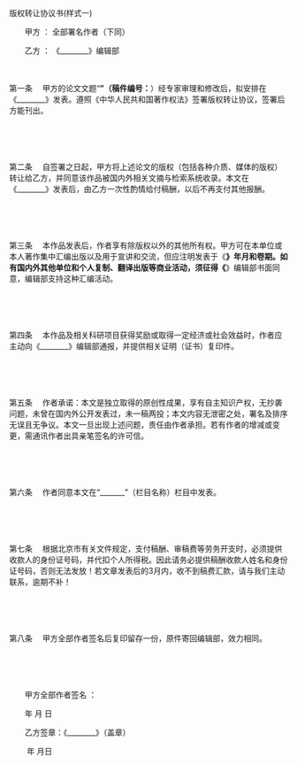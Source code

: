 



版权转让协议书(样式一)



 

　　甲方 ： 全部署名作者（下同）

　　乙方 ： 《________》编辑部

　　

第一条
　甲方的论文文题“________”（稿件编号：________）经专家审理和修改后，拟安排在《________》发表。遵照《中华人民共和国著作权法》签署版权转让协议，签署后方能刊出。

　　

　　

第二条
　自签署之日起，甲方将上述论文的版权（包括各种介质、媒体的版权）转让给乙方，并同意该作品被国内外相关文摘与检索系统收录。本文在《________》发表后，由乙方一次性酌情给付稿酬，以后不再支付其他报酬。

　　

　　

第三条
　本作品发表后，作者享有除版权以外的其他所有权。甲方可在本单位或本人著作集中汇编出版以及用于宣讲和交流，但应注明发表于《________》年月和卷期。如有国内外其他单位和个人复制、翻译出版等商业活动，须征得《________》编辑部书面同意，编辑部支持这种汇编活动。

　　

　　

第四条
　本作品及相关科研项目获得奖励或取得一定经济或社会效益时，作者应主动向《________》编辑部通报，并提供相关证明（证书）复印件。

　　

　　

第五条
　作者承诺：本文是独立取得的原创性成果，享有自主知识产权，无抄袭问题，未曾在国内外公开发表过，未一稿两投；本文内容无泄密之处，署名及排序无误且无争议。本文一旦出现上述问题，责任由作者承担。若有作者的增减或变更，需通讯作者出具亲笔签名的许可信。

　　

　　

第六条
　作者同意本文在“_______”（栏目名称）栏目中发表。

　　

　　

第七条
　根据北京市有关文件规定，支付稿酬、审稿费等劳务开支时，必须提供收款人的身份证号码，并代扣个人所得税。因此请务必提供稿酬收款人姓名和身份证号码，否则无法发放！若文章发表后的3月内，收不到稿费汇款，请与我们主动联系，逾期不补！

　　

　　

第八条
　甲方全部作者签名后复印留存一份，原件寄回编辑部，效力相同。

　　

　　

　　甲方全部作者签名 ：

　　年 月 日

　　乙方签章：《________》（盖章）

　　 年 月日